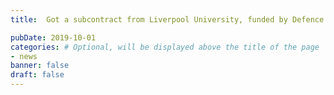 ```yaml
---
title:  Got a subcontract from Liverpool University, funded by Defence Science and Technology Laboratory, to work on the project "Test Coverage Metrics for Artificial Intelligence V2", the overall amount is £15K.

pubDate: 2019-10-01
categories: # Optional, will be displayed above the title of the page
- news
banner: false
draft: false
---
```

